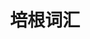 ---
layout: detail
title:  培根词汇
category: ios_projects
image: /images/iOS/peigen.jpg 
cost: ¥18.00
type: 教育
publish: 更新
version: 1.0
publishDate: 2014年03月04日
size: 9.4 MB
copyright: © Douglas Harper
require: 需要 iOS 7.0 或更高版本。与 iPhone、iPad、iPod touch 兼容。 此 App 已针对 iPhone 5 进行优化
---